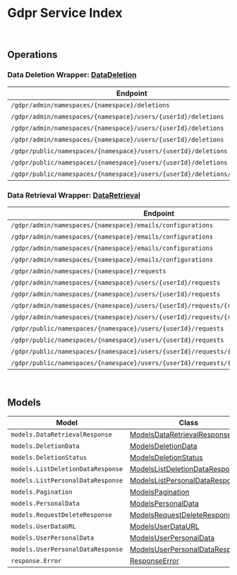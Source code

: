 # Gdpr Service Index

&nbsp;  

## Operations

### Data Deletion Wrapper:  [DataDeletion](../AccelByte.Sdk/Api/Gdpr/Wrapper/DataDeletion.cs)
| Endpoint | Method | ID | Class |
|---|---|---|---|
| `/gdpr/admin/namespaces/{namespace}/deletions` | GET | AdminGetListDeletionDataRequest | [AdminGetListDeletionDataRequest](../AccelByte.Sdk/Api/Gdpr/Operation/DataDeletion/AdminGetListDeletionDataRequest.cs) |
| `/gdpr/admin/namespaces/{namespace}/users/{userId}/deletions` | GET | AdminGetUserAccountDeletionRequest | [AdminGetUserAccountDeletionRequest](../AccelByte.Sdk/Api/Gdpr/Operation/DataDeletion/AdminGetUserAccountDeletionRequest.cs) |
| `/gdpr/admin/namespaces/{namespace}/users/{userId}/deletions` | POST | AdminSubmitUserAccountDeletionRequest | [AdminSubmitUserAccountDeletionRequest](../AccelByte.Sdk/Api/Gdpr/Operation/DataDeletion/AdminSubmitUserAccountDeletionRequest.cs) |
| `/gdpr/admin/namespaces/{namespace}/users/{userId}/deletions` | DELETE | AdminCancelUserAccountDeletionRequest | [AdminCancelUserAccountDeletionRequest](../AccelByte.Sdk/Api/Gdpr/Operation/DataDeletion/AdminCancelUserAccountDeletionRequest.cs) |
| `/gdpr/public/namespaces/{namespace}/users/{userId}/deletions` | POST | PublicSubmitUserAccountDeletionRequest | [PublicSubmitUserAccountDeletionRequest](../AccelByte.Sdk/Api/Gdpr/Operation/DataDeletion/PublicSubmitUserAccountDeletionRequest.cs) |
| `/gdpr/public/namespaces/{namespace}/users/{userId}/deletions` | DELETE | PublicCancelUserAccountDeletionRequest | [PublicCancelUserAccountDeletionRequest](../AccelByte.Sdk/Api/Gdpr/Operation/DataDeletion/PublicCancelUserAccountDeletionRequest.cs) |
| `/gdpr/public/namespaces/{namespace}/users/{userId}/deletions/status` | GET | PublicGetUserAccountDeletionStatus | [PublicGetUserAccountDeletionStatus](../AccelByte.Sdk/Api/Gdpr/Operation/DataDeletion/PublicGetUserAccountDeletionStatus.cs) |

### Data Retrieval Wrapper:  [DataRetrieval](../AccelByte.Sdk/Api/Gdpr/Wrapper/DataRetrieval.cs)
| Endpoint | Method | ID | Class |
|---|---|---|---|
| `/gdpr/admin/namespaces/{namespace}/emails/configurations` | GET | GetAdminEmailConfiguration | [GetAdminEmailConfiguration](../AccelByte.Sdk/Api/Gdpr/Operation/DataRetrieval/GetAdminEmailConfiguration.cs) |
| `/gdpr/admin/namespaces/{namespace}/emails/configurations` | PUT | UpdateAdminEmailConfiguration | [UpdateAdminEmailConfiguration](../AccelByte.Sdk/Api/Gdpr/Operation/DataRetrieval/UpdateAdminEmailConfiguration.cs) |
| `/gdpr/admin/namespaces/{namespace}/emails/configurations` | POST | SaveAdminEmailConfiguration | [SaveAdminEmailConfiguration](../AccelByte.Sdk/Api/Gdpr/Operation/DataRetrieval/SaveAdminEmailConfiguration.cs) |
| `/gdpr/admin/namespaces/{namespace}/emails/configurations` | DELETE | DeleteAdminEmailConfiguration | [DeleteAdminEmailConfiguration](../AccelByte.Sdk/Api/Gdpr/Operation/DataRetrieval/DeleteAdminEmailConfiguration.cs) |
| `/gdpr/admin/namespaces/{namespace}/requests` | GET | AdminGetListPersonalDataRequest | [AdminGetListPersonalDataRequest](../AccelByte.Sdk/Api/Gdpr/Operation/DataRetrieval/AdminGetListPersonalDataRequest.cs) |
| `/gdpr/admin/namespaces/{namespace}/users/{userId}/requests` | GET | AdminGetUserPersonalDataRequests | [AdminGetUserPersonalDataRequests](../AccelByte.Sdk/Api/Gdpr/Operation/DataRetrieval/AdminGetUserPersonalDataRequests.cs) |
| `/gdpr/admin/namespaces/{namespace}/users/{userId}/requests` | POST | AdminRequestDataRetrieval | [AdminRequestDataRetrieval](../AccelByte.Sdk/Api/Gdpr/Operation/DataRetrieval/AdminRequestDataRetrieval.cs) |
| `/gdpr/admin/namespaces/{namespace}/users/{userId}/requests/{requestDate}` | DELETE | AdminCancelUserPersonalDataRequest | [AdminCancelUserPersonalDataRequest](../AccelByte.Sdk/Api/Gdpr/Operation/DataRetrieval/AdminCancelUserPersonalDataRequest.cs) |
| `/gdpr/admin/namespaces/{namespace}/users/{userId}/requests/{requestDate}/generate` | POST | AdminGeneratePersonalDataURL | [AdminGeneratePersonalDataURL](../AccelByte.Sdk/Api/Gdpr/Operation/DataRetrieval/AdminGeneratePersonalDataURL.cs) |
| `/gdpr/public/namespaces/{namespace}/users/{userId}/requests` | GET | PublicGetUserPersonalDataRequests | [PublicGetUserPersonalDataRequests](../AccelByte.Sdk/Api/Gdpr/Operation/DataRetrieval/PublicGetUserPersonalDataRequests.cs) |
| `/gdpr/public/namespaces/{namespace}/users/{userId}/requests` | POST | PublicRequestDataRetrieval | [PublicRequestDataRetrieval](../AccelByte.Sdk/Api/Gdpr/Operation/DataRetrieval/PublicRequestDataRetrieval.cs) |
| `/gdpr/public/namespaces/{namespace}/users/{userId}/requests/{requestDate}` | DELETE | PublicCancelUserPersonalDataRequest | [PublicCancelUserPersonalDataRequest](../AccelByte.Sdk/Api/Gdpr/Operation/DataRetrieval/PublicCancelUserPersonalDataRequest.cs) |
| `/gdpr/public/namespaces/{namespace}/users/{userId}/requests/{requestDate}/generate` | POST | PublicGeneratePersonalDataURL | [PublicGeneratePersonalDataURL](../AccelByte.Sdk/Api/Gdpr/Operation/DataRetrieval/PublicGeneratePersonalDataURL.cs) |


&nbsp;  

## Models

| Model | Class |
|---|---|
| `models.DataRetrievalResponse` | [ModelsDataRetrievalResponse](../AccelByte.Sdk/Api/Gdpr/Model/ModelsDataRetrievalResponse.cs) |
| `models.DeletionData` | [ModelsDeletionData](../AccelByte.Sdk/Api/Gdpr/Model/ModelsDeletionData.cs) |
| `models.DeletionStatus` | [ModelsDeletionStatus](../AccelByte.Sdk/Api/Gdpr/Model/ModelsDeletionStatus.cs) |
| `models.ListDeletionDataResponse` | [ModelsListDeletionDataResponse](../AccelByte.Sdk/Api/Gdpr/Model/ModelsListDeletionDataResponse.cs) |
| `models.ListPersonalDataResponse` | [ModelsListPersonalDataResponse](../AccelByte.Sdk/Api/Gdpr/Model/ModelsListPersonalDataResponse.cs) |
| `models.Pagination` | [ModelsPagination](../AccelByte.Sdk/Api/Gdpr/Model/ModelsPagination.cs) |
| `models.PersonalData` | [ModelsPersonalData](../AccelByte.Sdk/Api/Gdpr/Model/ModelsPersonalData.cs) |
| `models.RequestDeleteResponse` | [ModelsRequestDeleteResponse](../AccelByte.Sdk/Api/Gdpr/Model/ModelsRequestDeleteResponse.cs) |
| `models.UserDataURL` | [ModelsUserDataURL](../AccelByte.Sdk/Api/Gdpr/Model/ModelsUserDataURL.cs) |
| `models.UserPersonalData` | [ModelsUserPersonalData](../AccelByte.Sdk/Api/Gdpr/Model/ModelsUserPersonalData.cs) |
| `models.UserPersonalDataResponse` | [ModelsUserPersonalDataResponse](../AccelByte.Sdk/Api/Gdpr/Model/ModelsUserPersonalDataResponse.cs) |
| `response.Error` | [ResponseError](../AccelByte.Sdk/Api/Gdpr/Model/ResponseError.cs) |
